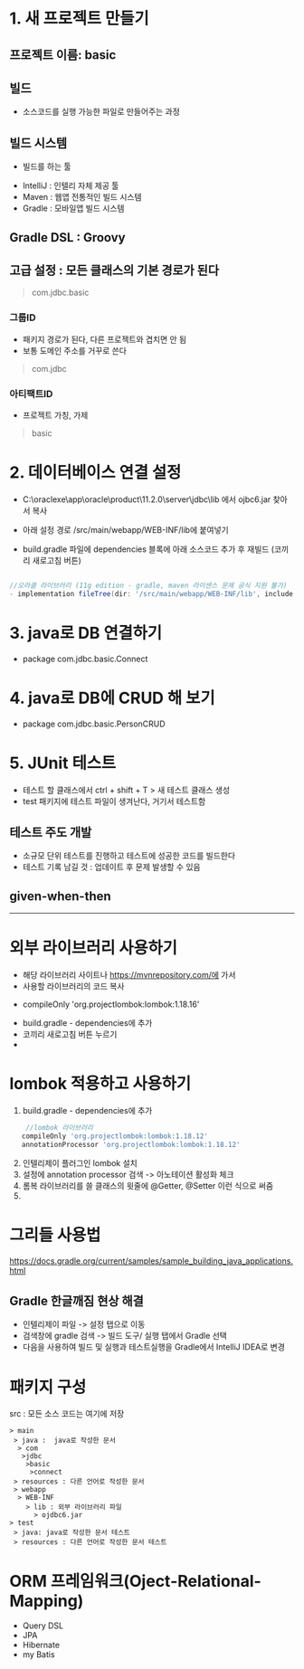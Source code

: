 # 1. 새 프로젝트 만들기
## 프로젝트 이름: basic

## 빌드
- 소스코드를 실행 가능한 파일로 만들어주는 과정

## 빌드 시스템
- 빌드를 하는 툴
+ IntelliJ : 인텔리 자체 제공 툴
+ Maven : 웹앱 전통적인 빌드 시스템
+ Gradle : 모바일앱 빌드 시스템

## Gradle DSL : Groovy

## 고급 설정 : 모든 클래스의 기본 경로가 된다
> com.jdbc.basic
### 그룹ID
- 패키지 경로가 된다, 다른 프로젝트와 겹치면 안 됨
- 보통 도메인 주소를 거꾸로 쓴다
> com.jdbc

### 아티팩트ID
- 프로젝트 가칭, 가제
> basic

# 2. 데이터베이스 연결 설정
- C:\oraclexe\app\oracle\product\11.2.0\server\jdbc\lib 에서 ojbc6.jar 찾아서 복사
- 아래 설정 경로 /src/main/webapp/WEB-INF/lib에 붙여넣기

- build.gradle 파일에 dependencies 블록에 아래 소스코드 추가 후 재빌드 (코끼리 새로고침 버튼)
```groovy

//오라클 라이브러리 (11g edition - gradle, maven 라이센스 문제 공식 지원 불가)
- implementation fileTree(dir: '/src/main/webapp/WEB-INF/lib', include: ['*.jar'])
```

# 3. java로 DB 연결하기
- package com.jdbc.basic.Connect

# 4. java로 DB에 CRUD 해 보기
- package com.jdbc.basic.PersonCRUD

# 5. JUnit 테스트
- 테스트 할 클래스에서 ctrl + shift + T > 새 테스트 클래스 생성
- test 패키지에 테스트 파일이 생겨난다, 거기서 테스트함
## 테스트 주도 개발
- 소규모 단위 테스트를 진행하고 테스트에 성공한 코드를 빌드한다
- 테스트 기록 남길 것 : 업데이트 후 문제 발생할 수 있음
## given-when-then






---------------------------------------------------------------------------
# 외부 라이브러리 사용하기
- 해당 라이브러리 사이트나 https://mvnrepository.com/에 가서 
- 사용할 라이브러리의 코드 복사 
 + compileOnly 'org.projectlombok:lombok:1.18.16'
- build.gradle - dependencies에 추가
- 코끼리 새로고침 버튼 누르기
- 

# lombok 적용하고 사용하기
1. build.gradle - dependencies에 추가
```groovy
    //lombok 라이브러리
   compileOnly 'org.projectlombok:lombok:1.18.12'
   annotationProcessor 'org.projectlombok:lombok:1.18.12'
```
2. 인텔리제이 플러그인 lombok 설치
3. 설정에 annotation processor 검색 -> 아노테이션 활성화 체크
4. 롬복 라이브러리를 쓸 클래스의 윗줄에 @Getter, @Setter 이런 식으로 써줌
5. 

# 그리들 사용법
https://docs.gradle.org/current/samples/sample_building_java_applications.html
## Gradle 한글깨짐 현상 해결
- 인텔리제이 파일 -> 설정 탭으로 이동
- 검색창에 gradle 검색 -> 빌드 도구/ 실행 탭에서 Gradle 선택
- 다음을 사용하여 빌드 및 실행과 테스트실행을 Gradle에서 IntelliJ IDEA로 변경


# 패키지 구성
src : 모든 소스 코드는 여기에 저장
```
> main
 > java :  java로 작성한 문서
  > com
   >jdbc
    >basic
     >connect
 > resources : 다른 언어로 작성한 문서
 > webapp
  >	WEB-INF
    > lib : 외부 라이브러리 파일
      > ojdbc6.jar
> test
 > java: java로 작성한 문서 테스트
 > resources : 다른 언어로 작성한 문서 테스트
```

# ORM 프레임워크(Oject-Relational-Mapping)
- Query DSL
- JPA
- Hibernate
- my Batis